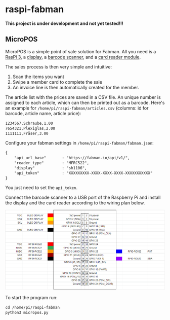 # raspi-fabman

**This project is under development and not yet tested!!!**

## MicroPOS

MicroPOS is a simple point of sale solution for Fabman. All you need is a [RasPi 3](https://www.amazon.de/UCreate-Raspberry-Pi-Desktop-Starter/dp/B07BNPZVR7), a [display](https://www.amazon.de/AZDelivery-Display-Arduino-Raspberry-Gratis/dp/B078J78R45), a [barcode scanner](https://www.amazon.de/NETUM-Barcodescanner-Bar-code-USB-Kabel-USB-Anschluss/dp/B01M73VPXI), and a [card reader module](https://www.amazon.de/RFID-Arduino-deutscher-Anleitung-RFID-Schl%C3%BCsselanh%C3%A4nger/dp/B00L6Z14T4).

The sales process is then very simple and intuitive:
1. Scan the items you want
2. Swipe a member card to complete the sale
3. An invoice line is then automatically created for the member.

The article list with the prices are saved in a CSV file. An unique number is assigned to each article, which can then be printed out as a barcode. Here's an example for `/home/pi/raspi-fabman/articles.csv` (columns: id for barcode, article name, article price):
```
1234567,Schraube,1.00
7654321,Plexiglas,2.00
1111111,Fräser,3.00
```

Configure your fabman settings in `/home/pi/raspi-fabman/fabman.json`:
```
{
	"api_url_base"       : "https://fabman.io/api/v1/",
	"reader_type"        : "MFRC522",
	"display"            : "sh1106",
	"api_token"          : "XXXXXXXXX-XXXX-XXXX-XXXX-XXXXXXXXXXX"
}
```
You just need to set the `api_token`.

Connect the barcode scanner to a USB port of the Raspberry Pi and install the display and the card reader according to the wiring plan below.

![MicroPOS wiring](https://github.com/HappylabWien/raspi-fabman/blob/master/MicroPosWiring.PNG)

To start the program run:
```
cd /home/pi/raspi-fabman
python3 micropos.py
```
